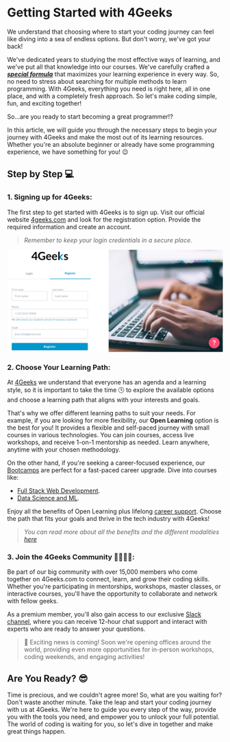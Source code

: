 # Getting Started with 4Geeks

We understand that choosing where to start your coding journey can feel like diving into a sea of endless options. But don't worry, we've got your back!

We've dedicated years to studying the most effective ways of learning, and we've put all that knowledge into our courses. We've carefully crafted a ***[special formula](https://4geeksacademy.notion.site/4geeksacademy/Mastering-Technical-Knowledge-984d2df394c44aedb05987311ccfcf06)*** that maximizes your learning experience in every way. So, no need to stress about searching for multiple methods to learn programming. With 4Geeks, everything you need is right here, all in one place, and with a completely fresh approach. So let's make coding simple, fun, and exciting together!

So...are you ready to start becoming a great programmer!?

In this article, we will guide you through the necessary steps to begin your journey with 4Geeks and make the most out of its learning resources. Whether you're an absolute beginner or already have some programming experience, we have something for you! 😉

## Step by Step 💻

### 1. Signing up for 4Geeks:

The first step to get started with 4Geeks is to sign up. Visit our official website [4geeks.com](https://4geeks.com/login?tab=register) and look for the registration option. Provide the required information and create an account.

> *Remember to keep your login credentials in a secure place.*

![sign-in](../images/sign-in.png)

### 2. Choose Your Learning Path:

At [4Geeks](https://4geeks.com/about-us#4geekscom-platform) we understand that everyone has an agenda and a learning style, so it is important to take the time 🕓 to explore the available options and choose a learning path that aligns with your interests and goals. 

That's why we offer different learning paths to suit your needs. For example, if you are looking for more flexibility, our **Open Learning** option is the best for you! It provides a flexible and self-paced journey with small courses in various technologies. You can join courses, access live workshops, and receive 1-on-1 mentorship as needed. Learn anywhere, anytime with your chosen methodology.

On the other hand, if you're seeking a career-focused experience, our [Bootcamps](https://4geeksacademy.com/us/programs) are perfect for a fast-paced career upgrade. Dive into courses like:
- [Full Stack Web Development](https://4geeksacademy.com/us/coding-bootcamps/part-time-full-stack-developer).
- [Data Science and ML](https://4geeksacademy.com/us/coding-bootcamps/machine-learning-engineering).

Enjoy all the benefits of Open Learning plus lifelong [career support](https://4geeks.com/about-us#career-support-geekpal). Choose the path that fits your goals and thrive in the tech industry with 4Geeks!

> *You can read more about all the benefits and the different modalities [here](https://github.com/breatheco-de/knowledge-base/blob/main/content/learning-with-4geeks.md)*

### 3. Join the 4Geeks Community 👨‍👩‍👦‍👦:

Be part of our big community with over 15,000 members who come together on 4Geeks.com to connect, learn, and grow their coding skills. Whether you're participating in mentorships, workshops, master classes, or interactive courses, you'll have the opportunity to collaborate and network with fellow geeks.

As a premium member, you'll also gain access to our exclusive [Slack channel](https://4geeksacademy.slack.com/), where you can receive 12-hour chat support and interact with experts who are ready to answer your questions. 

> 👀 Exciting news is coming! Soon we're opening offices around the world, providing even more opportunities for in-person workshops, coding weekends, and engaging activities!

## Are You Ready? 😎 

Time is precious, and we couldn't agree more! So, what are you waiting for? Don't waste another minute. Take the leap and start your coding journey with us at 4Geeks. We're here to guide you every step of the way, provide you with the tools you need, and empower you to unlock your full potential. The world of coding is waiting for you, so let's dive in together and make great things happen.
